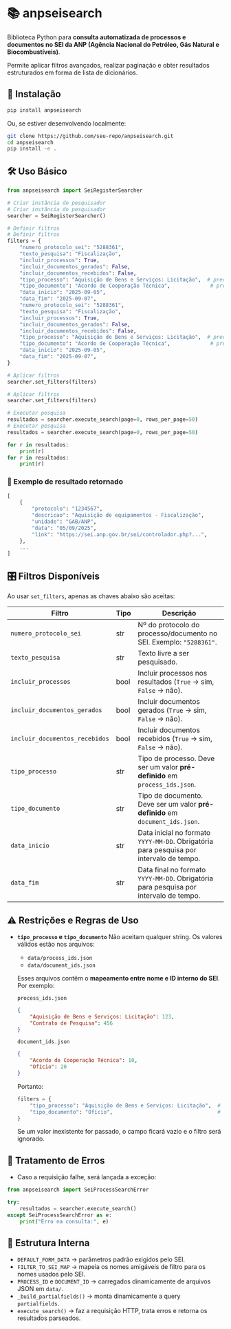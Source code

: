 # 📚 anpseisearch

Biblioteca Python para **consulta automatizada de processos e documentos no SEI da ANP (Agência Nacional do Petróleo, Gás Natural e Biocombustíveis)**.

Permite aplicar filtros avançados, realizar paginação e obter resultados estruturados em forma de lista de dicionários.

## 🚀 Instalação

```bash
pip install anpseisearch
```

Ou, se estiver desenvolvendo localmente:

```bash
git clone https://github.com/seu-repo/anpseisearch.git
cd anpseisearch
pip install -e .
```

## 🛠 Uso Básico

```python
from anpseisearch import SeiRegisterSearcher

# Criar instância do pesquisador
# Criar instância do pesquisador
searcher = SeiRegisterSearcher()

# Definir filtros
# Definir filtros
filters = {
    "numero_protocolo_sei": "5288361",
    "texto_pesquisa": "Fiscalização",
    "incluir_processos": True,
    "incluir_documentos_gerados": False,
    "incluir_documentos_recebidos": False,
    "tipo_processo": "Aquisição de Bens e Serviços: Licitação",  # precisa ser um valor válido
    "tipo_documento": "Acordo de Cooperação Técnica",             # precisa ser um valor válido
    "data_inicio": "2025-09-05",
    "data_fim": "2025-09-07",
    "numero_protocolo_sei": "5288361",
    "texto_pesquisa": "Fiscalização",
    "incluir_processos": True,
    "incluir_documentos_gerados": False,
    "incluir_documentos_recebidos": False,
    "tipo_processo": "Aquisição de Bens e Serviços: Licitação",  # precisa ser um valor válido
    "tipo_documento": "Acordo de Cooperação Técnica",             # precisa ser um valor válido
    "data_inicio": "2025-09-05",
    "data_fim": "2025-09-07",
}

# Aplicar filtros
searcher.set_filters(filters)

# Aplicar filtros
searcher.set_filters(filters)

# Executar pesquisa
resultados = searcher.execute_search(page=0, rows_per_page=50)
# Executar pesquisa
resultados = searcher.execute_search(page=0, rows_per_page=50)

for r in resultados:
    print(r)
for r in resultados:
    print(r)
```

### 🔎 Exemplo de resultado retornado

```python
[
    {
        "protocolo": "1234567",
        "descricao": "Aquisição de equipamentos - Fiscalização",
        "unidade": "GAB/ANP",
        "data": "05/09/2025",
        "link": "https://sei.anp.gov.br/sei/controlador.php?...",
    },
    ...
]
```

## 🎛 Filtros Disponíveis

Ao usar `set_filters`, apenas as chaves abaixo são aceitas:

| Filtro                         | Tipo | Descrição                                                                               |
| ------------------------------ | ---- | --------------------------------------------------------------------------------------- |
| `numero_protocolo_sei`         | str  | Nº do protocolo do processo/documento no SEI. Exemplo: `"5288361"`.                     |
| `texto_pesquisa`               | str  | Texto livre a ser pesquisado.                                                           |
| `incluir_processos`            | bool | Incluir processos nos resultados (`True` → sim, `False` → não).                         |
| `incluir_documentos_gerados`   | bool | Incluir documentos gerados (`True` → sim, `False` → não).                               |
| `incluir_documentos_recebidos` | bool | Incluir documentos recebidos (`True` → sim, `False` → não).                             |
| `tipo_processo`                | str  | Tipo de processo. Deve ser um valor **pré-definido** em `process_ids.json`.             |
| `tipo_documento`               | str  | Tipo de documento. Deve ser um valor **pré-definido** em `document_ids.json`.           |
| `data_inicio`                  | str  | Data inicial no formato `YYYY-MM-DD`. Obrigatória para pesquisa por intervalo de tempo. |
| `data_fim`                     | str  | Data final no formato `YYYY-MM-DD`. Obrigatória para pesquisa por intervalo de tempo.   |


## ⚠️ Restrições e Regras de Uso

* **`tipo_processo` e `tipo_documento`**
  Não aceitam qualquer string.
  Os valores válidos estão nos arquivos:

  * `data/process_ids.json`
  * `data/document_ids.json`

  Esses arquivos contêm o **mapeamento entre nome e ID interno do SEI**.
  Por exemplo:

  `process_ids.json`

  ```json
  {
      "Aquisição de Bens e Serviços: Licitação": 123,
      "Contrato de Pesquisa": 456
  }
  ```

  `document_ids.json`

  ```json
  {
      "Acordo de Cooperação Técnica": 10,
      "Ofício": 20
  }
  ```

  Portanto:

  ```python
  filters = {
      "tipo_processo": "Aquisição de Bens e Serviços: Licitação",  # válido
      "tipo_documento": "Ofício",                                  # válido
  }
  ```

  Se um valor inexistente for passado, o campo ficará vazio e o filtro será ignorado.


## 📌 Tratamento de Erros

* Caso a requisição falhe, será lançada a exceção:

```python
from anpseisearch import SeiProcessSearchError

try:
    resultados = searcher.execute_search()
except SeiProcessSearchError as e:
    print("Erro na consulta:", e)
```

## 🧩 Estrutura Interna

* `DEFAULT_FORM_DATA` → parâmetros padrão exigidos pelo SEI.
* `FILTER_TO_SEI_MAP` → mapeia os nomes amigáveis de filtro para os nomes usados pelo SEI.
* `PROCESS_ID` e `DOCUMENT_ID` → carregados dinamicamente de arquivos JSON em `data/`.
* `_build_partialfields()` → monta dinamicamente a query `partialfields`.
* `execute_search()` → faz a requisição HTTP, trata erros e retorna os resultados parseados.
